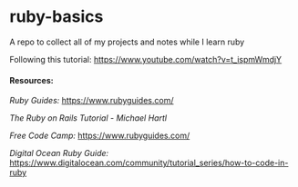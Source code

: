 # ruby-basics
A repo to collect all of my projects and notes while I learn ruby


Following this tutorial:
https://www.youtube.com/watch?v=t_ispmWmdjY


#### Resources:

*Ruby Guides:* https://www.rubyguides.com/

*The Ruby on Rails Tutorial - Michael Hartl*

*Free Code Camp:* https://www.rubyguides.com/

*Digital Ocean Ruby Guide:* https://www.digitalocean.com/community/tutorial_series/how-to-code-in-ruby

